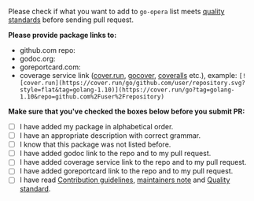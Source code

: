Please check if what you want to add to `go-opera` list meets [quality standards](https://github.com/making-choice-personal/volary-lachesis/blob/master/CONTRIBUTING.md#quality-standard) before sending pull request.

**Please provide package links to:**

- github.com repo:
- godoc.org:
- goreportcard.com:
- coverage service link ([cover.run](https://cover.run/), [gocover](http://gocover.io/), [coveralls](https://coveralls.io/) etc.), example: `[![cover.run](https://cover.run/go/github.com/user/repository.svg?style=flat&tag=golang-1.10)](https://cover.run/go?tag=golang-1.10&repo=github.com%2Fuser%2Frepository)`

**Make sure that you've checked the boxes below before you submit PR:**
- [ ] I have added my package in alphabetical order.
- [ ] I have an appropriate description with correct grammar.
- [ ] I know that this package was not listed before.
- [ ] I have added godoc link to the repo and to my pull request.
- [ ] I have added coverage service link to the repo and to my pull request.
- [ ] I have added goreportcard link to the repo and to my pull request.
- [ ] I have read [Contribution guidelines](https://github.com/making-choice-personal/volary-lachesis/blob/master/CONTRIBUTING.md#contribution-guidelines), [maintainers note](https://github.com/making-choice-personal/volary-lachesis/blob/master/CONTRIBUTING.md#maintainers) and [Quality standard](https://github.com/making-choice-personal/volary-lachesis/blob/master/CONTRIBUTING.md#quality-standard).
